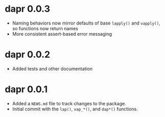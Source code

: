 # dapr 0.0.3

* Naming behaviors now mirror defaults of base `lapply()` and `vapply()`, so functions now return names
* More consistent assert-based error messaging

# dapr 0.0.2

* Added tests and other documentation

# dapr 0.0.1

* Added a `NEWS.md` file to track changes to the package.
* Initial commit with the `lap()`, `vap_*()`, and `dap*()` functions.
